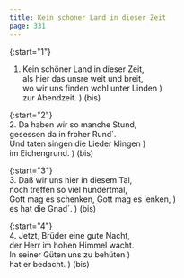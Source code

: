 ```yaml
---
title: Kein schoner Land in dieser Zeit
page: 331
---  
```



{:start="1"}  
1. Kein schöner Land in dieser Zeit,  
als hier das unsre weit und breit,  
wo wir uns finden wohl unter Linden )  
zur Abendzeit. ) (bis)  


{:start="2"}  
2. Da haben wir so manche Stund,  
gesessen da in froher Rund´.  
Und taten singen die Lieder klingen )  
im Eichengrund. ) (bis)  


{:start="3"}  
3. Daß wir uns hier in diesem Tal,  
noch treffen so viel hundertmal,  
Gott mag es schenken, Gott mag es lenken, )  
es hat die Gnad´. ) (bis)  


{:start="4"}  
4. Jetzt, Brüder eine gute Nacht,  
der Herr im hohen Himmel wacht.  
In seiner Güten uns zu behüten )  
hat er bedacht. ) (bis)  